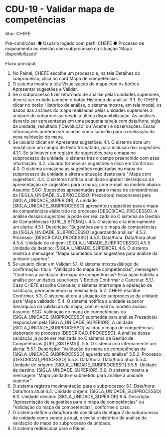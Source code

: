 # CDU-19 - Validar mapa de competências

Ator: CHEFE

Pré-condições:
● Usuário logado com perfil CHEFE
● Processo de mapeamento ou revisão com subprocesso na situação 'Mapa disponibilizado'

Fluxo principal:

1. No Painel, CHEFE escolhe um processo e, na tela Detalhes do subprocesso, clica no card Mapa de competências.
2. O sistema mostra a tela Visualização de mapa com os botões Apresentar sugestões e Validar.
3. Se o subprocesso tiver retornado de análise pelas unidades superiores, deverá ser exibido também o botão Histórico de
   análise.
   3.1. Se CHEFE clicar no botão Histórico de análise, o sistema mostra, em tela modal, os dados das análises do mapa
   realizadas pelas unidades superiores à unidade do subprocesso desde a última disponibilização. As análises deverão
   ser apresentadas em uma pequena tabela com data/hora, sigla da unidade, resultado ('Devolução' ou 'Aceite') e
   observações. Essas informações poderão ser usadas como subsídio para a realização da nova validação do mapa.
4. Se usuário clicar em Apresentar sugestões:
   4.1. O sistema abre um modal com um campo de texto formatado, para inclusão das sugestões.
   4.1.1. Se já houver um registro de sugestões para o mapa no subprocesso da unidade, o sistema traz o campo preenchido
   com essa informação.
   4.2. Usuário fornece as sugestões e clica em Confirmar.
   4.3. O sistema armazena as sugestões registradas no mapa do subprocesso da unidade e altera a situação deste para '
   Mapa com sugestões'.
   4.4. O sistema notifica a unidade superior hierárquica da apresentação de sugestões para o mapa, com e-mail no modelo
   abaixo:
   Assunto: SGC: Sugestões apresentadas para o mapa de competências da [SIGLA_UNIDADE_SUBPROCESSO]
   Prezado(a) responsável pela [SIGLA_UNIDADE_SUPERIOR],
   A unidade [SIGLA_UNIDADE_SUBPROCESSO] apresentou sugestões para o mapa de competências elaborado no
   processo [DESCRICAO_PROCESSO].
   A análise dessas sugestões já pode ser realizada no O sistema de Gestão de Competências ([URL_SISTEMA]).
   4.5. O sistema cria internamente um alerta:
   4.5.1. Descrição: "Sugestões para o mapa de competências da [SIGLA_UNIDADE_SUBPROCESSO] aguardando análise"
   4.5.2. Processo: [DESCRICAO_PROCESSO]
   4.5.3. Data/hora: Data/hora atual
   4.5.4. Unidade de origem: [SIGLA_UNIDADE_SUBPROCESSO]
   4.5.5. Unidade de destino: [SIGLA_UNIDADE_SUPERIOR].
   4.6. O sistema mostra a mensagem "Mapa submetido com sugestões para análise da unidade superior".
5. Se usuário clicar em Validar:
   5.1. O sistema mostra diálogo de confirmação: título ''Validação do mapa de competências", mensagem "Confirma a
   validação do mapa de competências? Essa ação habilita a análise por unidades superiores''/ Botões Confirmar e
   Cancelar.
   5.1.1. Caso CHEFE escolha Cancelar, o sistema interrompe a operação de validação, permanecendo na mesma tela.
   5.2. CHEFE escolhe Confirmar.
   5.3. O sistema altera a situação do subprocesso da unidade para 'Mapa validado'.
   5.4. O sistema notifica a unidade superior hierárquica da validação do mapa, com e-mail no modelo abaixo:
   Assunto: SGC: Validação do mapa de competências da [SIGLA_UNIDADE_SUBPROCESSO] submetida para análise
   Prezado(a) responsável pela [SIGLA_UNIDADE_SUPERIOR],
   A unidade [SIGLA_UNIDADE_SUBPROCESSO] validou o mapa de competências elaborado no processo [DESCRICAO_PROCESSO].
   A análise dessa validação já pode ser realizada no O sistema de Gestão de Competências ([URL_SISTEMA]).
   5.5. O sistema cria internamente um alerta:
   5.5.1. Descrição: "Validação do mapa de competências da [SIGLA_UNIDADE_SUBPROCESSO] aguardando análise"
   5.5.2. Processo: [DESCRICAO_PROCESSO]
   5.5.3. Data/hora: Data/hora atual
   5.5.4. Unidade de origem: [SIGLA_UNIDADE_SUBPROCESSO]
   5.5.5. Unidade de destino: [SIGLA_UNIDADE_SUPERIOR].
   5.6. O sistema mostra a mensagem "Mapa validado e submetido para análise à unidade superior".
6. O sistema registra movimentação para o subprocesso:
   6.1. Data/hora: Data/hora atual
   6.2. Unidade origem: [SIGLA_UNIDADE_SUBPROCESSO]
   6.3. Unidade destino: [SIGLA_UNIDADE_SUPERIOR]
   6.4. Descrição: "Apresentação de sugestões para o mapa de competências" ou "Validação do mapa de competências",
   conforme o caso.
7. O sistema define a data/hora de conclusão da etapa 2 do subprocesso da unidade como sendo a atual, e exclui o
   histórico de análise de validação do mapa do subprocesso da unidade.
8. O sistema redireciona para o Painel.